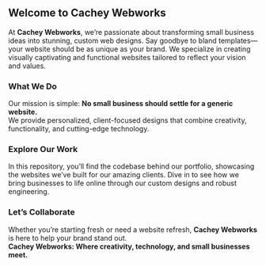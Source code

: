 ## Welcome to Cachey Webworks

At **Cachey Webworks**, we’re passionate about transforming small business ideas into stunning, custom web designs. Say goodbye to bland templates—your website should be as unique as your brand. We specialize in creating visually captivating and functional websites tailored to reflect your vision and values.

### What We Do

Our mission is simple: **No small business should settle for a generic website.**  
We provide personalized, client-focused designs that combine creativity, functionality, and cutting-edge technology.

### Explore Our Work

In this repository, you’ll find the codebase behind our portfolio, showcasing the websites we’ve built for our amazing clients. Dive in to see how we bring businesses to life online through our custom designs and robust engineering.

### Let’s Collaborate

Whether you’re starting fresh or need a website refresh, **Cachey Webworks** is here to help your brand stand out.  
**Cachey Webworks: Where creativity, technology, and small businesses meet.**
